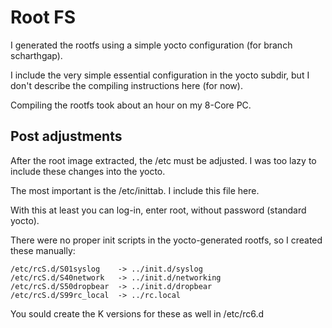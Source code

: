 # Root FS

I generated the rootfs using a simple yocto configuration (for branch scharthgap).

I include the very simple essential configuration in the yocto subdir, but
I don't describe the compiling instructions here (for now).

Compiling the rootfs took about an hour on my 8-Core PC.

## Post adjustments

After the root image extracted, the /etc must be adjusted.
I was too lazy to include these changes into the yocto.

The most important is the /etc/inittab. I include this file here.

With this at least you can log-in, enter root, without password (standard yocto).

There were no proper init scripts in the yocto-generated rootfs, so I created these manually:

```
/etc/rcS.d/S01syslog    -> ../init.d/syslog
/etc/rcS.d/S40network   -> ../init.d/networking
/etc/rcS.d/S50dropbear  -> ../init.d/dropbear
/etc/rcS.d/S99rc_local  -> ../rc.local
```

You sould create the K versions for these as well in /etc/rc6.d

